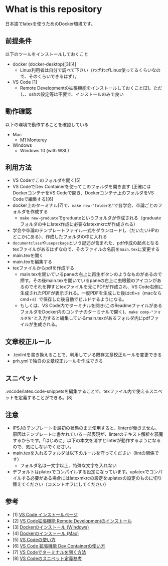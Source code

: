 # What is this repository

日本語でlatexを使うためのDocker環境です。

## 前提条件

以下のツールをインストールしておくこと

- docker (docker-desktop)[3][4]
  - Linux利用者は自分で調べて下さい（わざわざLinux使ってるくらいなので、そのくらいできるはず）。
- VS Code [1]
  - Remote Developmentの拡張機能をインストールしておくこと[2]。ただし、sshの設定等は不要で、インストールのみで良い

## 動作確認

以下の環境で動作することを確認している

- Mac
  - M1 Monterey
- Windows
  - Windows 10 (with WSL)

## 利用方法

- VS Codeでこのフォルダを開く[5]
- VS CodeでDev Containerを使ってこのフォルダを開き直す (正確にはDockerコンテナをVS Codeで開き、Dockerコンテナ上のフォルダをVS Codeで編集する)[6]
- docker上のターミナル[7]で、`make new-"folder名"`で各学会、卒論ごとのフォルダを作成する
  - `make new-graduate`でgraduateというフォルダが作成される（graduateフォルダの中にlatex作成に必要なlatexmkrcが作成される）
- 学会や卒論のテンプレートファイル一式をダウンロードし（だいたいHPのどこかにある）、作成したフォルダの中に入れる
- `documentclass`や`usepackage`という記述が含まれた、pdf作成の起点となるtexファイルがあるはずなので、そのファイルの名前を`main.tex`に変更する
- main.texを開く
- main.texを編集する
- texファイルからpdfを作成する
  - main.texを開いているpaneの右上に再生ボタンのようなものがあるので押す。その後main.texを開いているpaneの右上に虫眼鏡のアイコンがあるのでそれを押すとtexファイルを元にPDFが作成され、VS Code右側に生成されたPDFが表示される。一度PDFを生成した後はctl+s（macならcmd+s）で保存した後自動でビルドするようになる。
  - もしくは、VS Code内でターミナルを開き(このReadmeファイルがあるフォルダをDocker内のコンテナのターミナルで開く)、`make comp-"フォルダ名"`と入力すると編集しているmain.texがあるフォルダ内にpdfファイルが生成される。

## 文章校正ルール

- .texlintを書き換えることで、利用している既存文章校正ルールを変更できる
- prh.ymlで独自の文章校正ルールを作成できる

## スニペット

.vscode/latex.code-snippetsを編集することで、texファイル内で使えるスニペットを定義することができる。[8]

## 注意

- IPSJのテンプレートを最初の状態のまま使用すると、linterが働きません。原因はテンプレートに書かれている一部表現が、linterのテキスト解析を邪魔するからです。「はじめに」以下の本文を消すとlinterが動作するようになるので、気にしないでください。
- main.texを入れるフォルダは以下のルールを守ってください（lintの関係です）
  - フォルダ名は一文字以上、特殊な文字を入れない
- デフォルトはplatexでコンパイルする設定になっています。uplatexでコンパイルする必要がある場合にはlatexmkrcの設定をuplatexの設定のものに切り替えてください（コメントオフにしてください）

## 参考

- [1] [VS Code インストールページ](https://code.visualstudio.com/download)
- [2] [VS Code拡張機能 Remote Developmentのインストール](https://techblog.gmo-ap.jp/2023/04/11/vscode_remote/)
- [3] [Dockerのインストール (Windows)](https://learn.microsoft.com/ja-jp/windows/wsl/tutorials/wsl-containers)
- [4] [Dockerのインストール (Mac)](https://matsuand.github.io/docs.docker.jp.onthefly/desktop/mac/install/)
- [5] [VS Codeの使い方](https://tech-lab.sios.jp/archives/31704)
- [6] [VS Code 拡張機能 Dev Containerの使い方](https://techblog.roxx.co.jp/entry/2021/04/19/132838#:~:text=devcontainer.json-,%E6%9C%80%E5%BE%8C%E3%81%AB,-%E3%80%81devcontainer.json)
- [7] [VS Codeでターミナルを開く方法](https://www.javadrive.jp/vscode/terminal/index1.html)
- [8] [VS Codeのスニペット定義参考](https://qiita.com/rainbartown/items/d7718f12d71e688f3573#%E3%83%A6%E3%83%BC%E3%82%B6%E3%83%BC%E3%82%B9%E3%83%8B%E3%83%9A%E3%83%83%E3%83%88)
